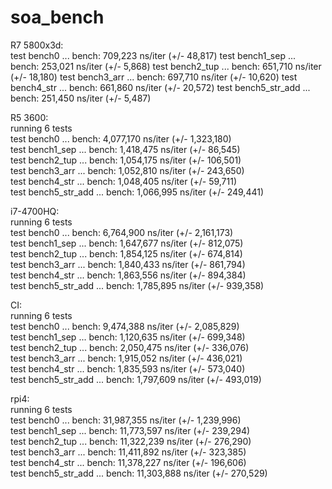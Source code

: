 # soa_bench
R7 5800x3d:<br/>
test bench0         ... bench:     709,223 ns/iter (+/- 48,817)
test bench1_sep     ... bench:     253,021 ns/iter (+/- 5,868)
test bench2_tup     ... bench:     651,710 ns/iter (+/- 18,180)
test bench3_arr     ... bench:     697,710 ns/iter (+/- 10,620)
test bench4_str     ... bench:     661,860 ns/iter (+/- 20,572)
test bench5_str_add ... bench:     251,450 ns/iter (+/- 5,487)

R5 3600:<br/>
running 6 tests<br/>
test bench0         ... bench:   4,077,170 ns/iter (+/- 1,323,180)<br/>
test bench1_sep     ... bench:   1,418,475 ns/iter (+/- 86,545)<br/>
test bench2_tup     ... bench:   1,054,175 ns/iter (+/- 106,501)<br/>
test bench3_arr     ... bench:   1,052,810 ns/iter (+/- 243,650)<br/>
test bench4_str     ... bench:   1,048,405 ns/iter (+/- 59,711)<br/>
test bench5_str_add ... bench:   1,066,995 ns/iter (+/- 249,441)<br/>

i7-4700HQ:<br/>
running 6 tests<br/>
test bench0         ... bench:   6,764,900 ns/iter (+/- 2,161,173)<br/>
test bench1_sep     ... bench:   1,647,677 ns/iter (+/- 812,075)<br/>
test bench2_tup     ... bench:   1,854,125 ns/iter (+/- 674,814)<br/>
test bench3_arr     ... bench:   1,840,433 ns/iter (+/- 861,794)<br/>
test bench4_str     ... bench:   1,863,556 ns/iter (+/- 894,384)<br/>
test bench5_str_add ... bench:   1,785,895 ns/iter (+/- 939,358)<br/>

CI:<br/>
running 6 tests<br/>
test bench0         ... bench:   9,474,388 ns/iter (+/- 2,085,829)<br/>
test bench1_sep     ... bench:   1,120,635 ns/iter (+/- 699,348)<br/>
test bench2_tup     ... bench:   2,050,475 ns/iter (+/- 336,076)<br/>
test bench3_arr     ... bench:   1,915,052 ns/iter (+/- 436,021)<br/>
test bench4_str     ... bench:   1,835,593 ns/iter (+/- 573,040)<br/>
test bench5_str_add ... bench:   1,797,609 ns/iter (+/- 493,019)<br/>

rpi4:<br/>
running 6 tests<br/>
test bench0         ... bench:  31,987,355 ns/iter (+/- 1,239,996)<br/>
test bench1_sep     ... bench:  11,773,597 ns/iter (+/- 239,294)<br/>
test bench2_tup     ... bench:  11,322,239 ns/iter (+/- 276,290)<br/>
test bench3_arr     ... bench:  11,411,892 ns/iter (+/- 323,385)<br/>
test bench4_str     ... bench:  11,378,227 ns/iter (+/- 196,606)<br/>
test bench5_str_add ... bench:  11,303,888 ns/iter (+/- 270,529)<br/>
